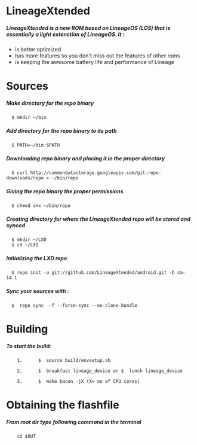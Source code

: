 LineageXtended
============

##### LineageXtended is a new ROM based on LineageOS (LOS) that is essentially a light extenstion of LineageOS. It : 
 - is better optimized
 - has more features so you don't miss out the features of other roms
 - is keeping the awesome battery life and performance of Lineage

Sources
============
##### Make directory for the repo binary

      $ mkdir ~/bin

##### Add directory for the repo binary to its path

      $ PATH=~/bin:$PATH

##### Downloading repo binary and placing it in the proper directory

      $ curl http://commondatastorage.googleapis.com/git-repo-downloads/repo > ~/bin/repo

##### Giving the repo binary the proper permissions

      $ chmod a+x ~/bin/repo

##### Creating directory for where the LineageXtended repo will be stored and synced

      $ mkdir ~/LXD
      $ cd ~/LXD

##### Initializing the LXD repo
      $ repo init -u git://github.com/LineageXtended/android.git -b cm-14.1

##### Sync your sources with :
      $  repo sync  -f --force-sync --no-clone-bundle

Building
============
##### To start the build: 
        1.      $  source build/envsetup.sh

        2.      $  breakfast lineage_device or $  lunch lineage_device
    
        3.      $  make bacon -jX (X= no of CPU cores)

Obtaining the flashfile
============
##### From root dir type following command in the terminal
        cd $OUT




